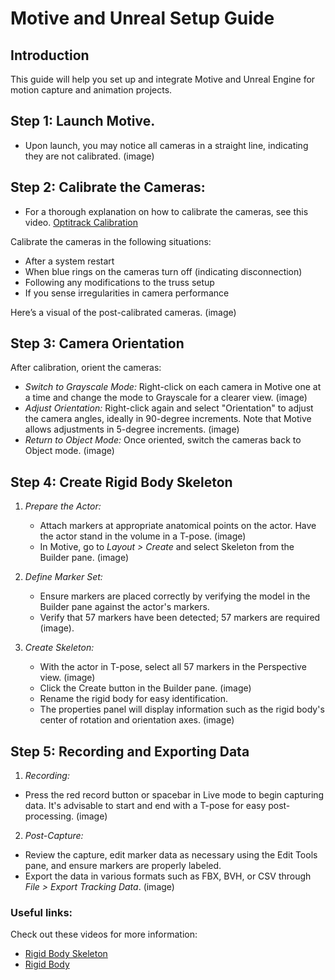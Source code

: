 # Motive and Unreal Setup Guide

## Introduction
This guide will help you set up and integrate Motive and Unreal Engine for motion capture and animation projects.

## Step 1: Launch Motive.
   - Upon launch, you may notice all cameras in a straight line, indicating they are not calibrated. (image)

## Step 2: Calibrate the Cameras:
   - For a thorough explanation on how to calibrate the cameras, see this video. [Optitrack Calibration](https://drive.google.com/file/d/1HZ_CApepS6SpNlUBTgoetyYuwgrFyXnU/view)

Calibrate the cameras in the following situations:
   - After a system restart
   - When blue rings on the cameras turn off (indicating disconnection)
   - Following any modifications to the truss setup
   - If you sense irregularities in camera performance

Here’s a visual of the post-calibrated cameras. (image)

## Step 3: Camera Orientation
After calibration, orient the cameras:
   - *Switch to Grayscale Mode:* Right-click on each camera in Motive one at a time and change the mode to Grayscale for a clearer view. (image)
   - *Adjust Orientation:* Right-click again and select "Orientation" to adjust the camera angles, ideally in 90-degree increments. Note that Motive allows adjustments in 5-degree increments. (image)
   - *Return to Object Mode:* Once oriented, switch the cameras back to Object mode. (image)
  

## Step 4: Create Rigid Body Skeleton
1. *Prepare the Actor:*
   - Attach markers at appropriate anatomical points on the actor. Have the actor stand in the volume in a T-pose. (image)
   - In Motive, go to *Layout > Create* and select Skeleton from the Builder pane. (image)

2. *Define Marker Set:*
   - Ensure markers are placed correctly by verifying the model in the Builder pane against the actor's markers.
   - Verify that 57 markers have been detected; 57 markers are required (image).

3. *Create Skeleton:*
   - With the actor in T-pose, select all 57 markers in the Perspective view. (image)
   - Click the Create button in the Builder pane. (image)
   - Rename the rigid body for easy identification.
   - The properties panel will display information such as the rigid body's center of rotation and orientation axes. (image)

## Step 5: Recording and Exporting Data
1. *Recording:* 
  - Press the red record button or spacebar in Live mode to begin capturing data. It's advisable to start and end with a T-pose for easy post-processing. (image)

2. *Post-Capture:*
  - Review the capture, edit marker data as necessary using the Edit Tools pane, and ensure markers are properly labeled.
  - Export the data in various formats such as FBX, BVH, or CSV through *File > Export Tracking Data*. (image)


### Useful links:  
Check out these videos for more information:
  - [Rigid Body Skeleton](https://drive.google.com/drive/folders/1o1ylpUgmxOkTpjF2N5syR45N1CYYgru5)
  - [Rigid Body](https://drive.google.com/drive/folders/1o1ylpUgmxOkTpjF2N5syR45N1CYYgru5)
